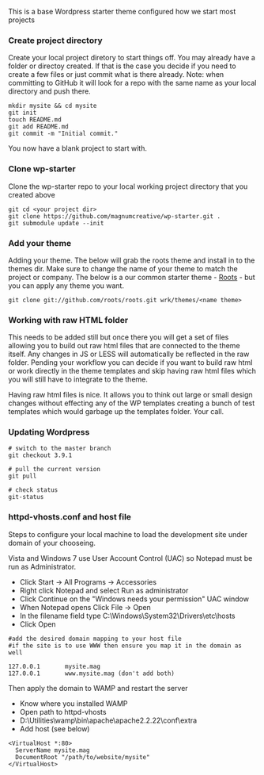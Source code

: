 This is a base Wordpress starter theme configured how we start most projects

### Create project directory
Create your local project diretory to start things off. You may already have a folder or directoy created. If that is the case you decide if you need to create a few files or just commit what is there already. Note: when committing to GitHub it will look for a repo with the same name as your local directory and push there.

````
mkdir mysite && cd mysite
git init
touch README.md
git add README.md
git commit -m "Initial commit."
````
You now have a blank project to start with.
### Clone wp-starter
Clone the wp-starter repo to your local working project directory that you created above

````
git cd <your project dir>
git clone https://github.com/magnumcreative/wp-starter.git .
git submodule update --init
````
### Add your theme
Adding your theme. The below will grab the roots theme and install in to the themes dir. Make sure to change the name of your theme to match the project or company. The below is a our common starter theme - <a href="https://github.com/roots/roots">Roots</a> - but you can apply any theme you want.

````
git clone git://github.com/roots/roots.git wrk/themes/<name theme>
````
### Working with raw HTML folder

This needs to be added still but once there you will get a set of files allowing you to build out raw html files that are connected to the theme itself. Any changes in JS or LESS will automatically be reflected in the raw folder. Pending your workflow you can decide if you want to build raw html or work directly in the theme templates and skip having raw html files which you will still have to integrate to the theme.

Having raw html files is nice. It allows you to think out large or small design changes without effecting any of the WP templates creating a bunch of test templates which would garbage up the templates folder. Your call.

### Updating Wordpress

````
# switch to the master branch
git checkout 3.9.1

# pull the current version
git pull

# check status
git-status
````
### httpd-vhosts.conf and host file
Steps to configure your local machine to load the development site under domain of your chooseing.

Vista and Windows 7 use User Account Control (UAC) so Notepad must be run as Administrator.

* Click Start -> All Programs -> Accessories
* Right click Notepad and select Run as administrator
* Click Continue on the "Windows needs your permission" UAC window
* When Notepad opens Click File -> Open
* In the filename field type C:\Windows\System32\Drivers\etc\hosts
* Click Open

````
#add the desired domain mapping to your host file
#if the site is to use WWW then ensure you map it in the domain as well

127.0.0.1       mysite.mag
127.0.0.1       www.mysite.mag (don't add both)
````
Then apply the domain to WAMP and restart the server
* Know where you installed WAMP
* Open path to httpd-vhosts
* D:\Utilities\wamp\bin\apache\apache2.2.22\conf\extra
* Add host (see below)
````
<VirtualHost *:80>
  ServerName mysite.mag
  DocumentRoot "/path/to/website/mysite"
</VirtualHost>
````
